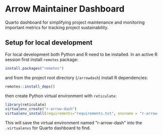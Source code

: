 # Arrow Maintainer Dashboard

Quarto dashboard for simplifying project maintenance and monitoring
important metrics for tracking project sustainability.

## Setup for local development

For local development both Python and R need to be installed.
In an active R session first install `remotes` package:

```r
install.packages("remotes")
```

and from the project root directory (`/arrowdash`) install R
dependencies:

```r
remotes::install_deps()
```

then create Python virtual environment with ``reticulate``:

```r
library(reticulate)
virtualenv_create("r-arrow-dash")
virtualenv_install(requirements="requirements.txt", envname = "r-arrow-dash")
```

This will save the virtual environment named "r-arrow-dash" into the
`.virtualenvs` for Quarto dashboard to find.